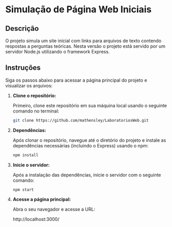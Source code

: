 # Simulação de Página Web Iniciais

## Descrição

O projeto simula um site inicial com links para arquivos de texto contendo respostas a perguntas teóricas. Nesta versão o projeto está servido por um servidor Node.js utilizando o framework Express.

## Instruções

Siga os passos abaixo para acessar a página principal do projeto e visualizar os arquivos:

1. **Clone o repositório:**

   Primeiro, clone este repositório em sua máquina local usando o seguinte comando no terminal:

   ```bash
   git clone https://github.com/mathensley/LaboratoriosWeb.git

2. **Dependências:**

    Após clonar o repositório, navegue até o diretório do projeto e instale as dependências necessárias (incluindo o Express) usando o npm:

    ```bash
    npm install

3. **Inicie o servidor:**

    Após a instalação das dependências, inicie o servidor com o seguinte comando:

    ```bash
    npm start

4. **Acesse a página principal:**

    Abra o seu navegador e acesse a URL:

    http://localhost:3000/